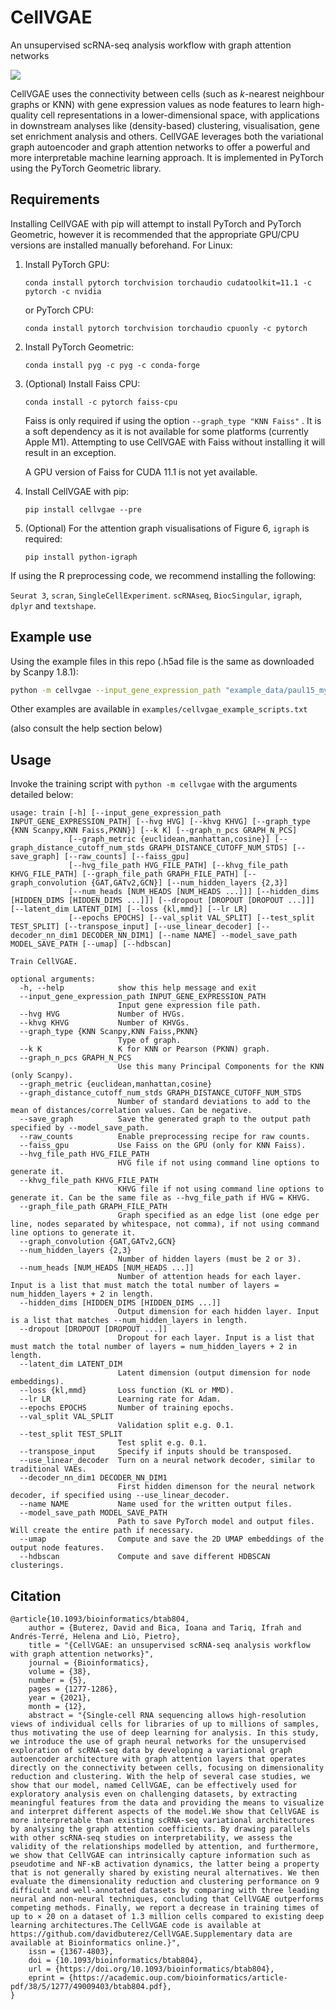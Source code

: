 # CellVGAE

An unsupervised scRNA-seq analysis workflow with graph attention networks

![](figures/workflow.png)



CellVGAE uses the connectivity between cells (such as *k*-nearest neighbour graphs or KNN) with gene expression values as node features to learn high-quality cell representations in a lower-dimensional space, with applications in downstream analyses like (density-based) clustering, visualisation, gene set enrichment analysis and others. CellVGAE leverages both the variational graph autoencoder and graph attention networks to offer a powerful and more interpretable machine learning approach. It is implemented in PyTorch using the PyTorch Geometric library.

## Requirements

Installing CellVGAE with pip will attempt to install PyTorch and PyTorch Geometric, however it is recommended that the appropriate GPU/CPU versions are installed manually beforehand. For Linux:

1. Install PyTorch GPU: 

   ```conda install pytorch torchvision torchaudio cudatoolkit=11.1 -c pytorch -c nvidia```

   or PyTorch CPU:  

   ```conda install pytorch torchvision torchaudio cpuonly -c pytorch```

   
   
2. Install PyTorch Geometric:  

   `conda install pyg -c pyg -c conda-forge`
   
   

3. (Optional) Install Faiss CPU:  

   `conda install -c pytorch faiss-cpu`

   

   Faiss is only required if using the option `--graph_type "KNN Faiss"` .  It is a soft dependency as it is not available for some platforms (currently Apple M1). Attempting to use CellVGAE with Faiss without installing it will result in an exception.

   A GPU version of Faiss for CUDA 11.1 is not yet available.

   

4. Install CellVGAE with pip:

   `pip install cellvgae --pre`
   
   

5. (Optional) For the attention graph visualisations of Figure 6, `igraph` is required:

   `pip install python-igraph`




If using the R preprocessing code, we recommend installing the following:

`Seurat 3`, `scran`, `SingleCellExperiment`. `scRNAseq`, `BiocSingular`, `igraph`, `dplyr` and `textshape`.



## Example use

Using the example files in this repo (.h5ad file is the same as downloaded by Scanpy 1.8.1):

```bash
python -m cellvgae --input_gene_expression_path "example_data/paul15_myeloid_scanpy.h5ad" --graph_file_path "example_data/paul15_Faiss_KNN_K3_KHVG2500.txt" --graph_convolution "GAT" --num_hidden_layers 2 --hidden_dims 128 128 --num_heads 3 3 3 3 --dropout 0.4 0.4 0.4 0.4 --latent_dim 50 --epochs 50 --model_save_path "model_saved_out"
```

Other examples are available in `examples/cellvgae_example_scripts.txt`

(also consult the help section below)



## Usage

Invoke the training script with `python -m cellvgae` with the arguments detailed below:

```
usage: train [-h] [--input_gene_expression_path INPUT_GENE_EXPRESSION_PATH] [--hvg HVG] [--khvg KHVG] [--graph_type {KNN Scanpy,KNN Faiss,PKNN}] [--k K] [--graph_n_pcs GRAPH_N_PCS]
             [--graph_metric {euclidean,manhattan,cosine}] [--graph_distance_cutoff_num_stds GRAPH_DISTANCE_CUTOFF_NUM_STDS] [--save_graph] [--raw_counts] [--faiss_gpu]
             [--hvg_file_path HVG_FILE_PATH] [--khvg_file_path KHVG_FILE_PATH] [--graph_file_path GRAPH_FILE_PATH] [--graph_convolution {GAT,GATv2,GCN}] [--num_hidden_layers {2,3}]
             [--num_heads [NUM_HEADS [NUM_HEADS ...]]] [--hidden_dims [HIDDEN_DIMS [HIDDEN_DIMS ...]]] [--dropout [DROPOUT [DROPOUT ...]]] [--latent_dim LATENT_DIM] [--loss {kl,mmd}] [--lr LR]
             [--epochs EPOCHS] [--val_split VAL_SPLIT] [--test_split TEST_SPLIT] [--transpose_input] [--use_linear_decoder] [--decoder_nn_dim1 DECODER_NN_DIM1] [--name NAME] --model_save_path MODEL_SAVE_PATH [--umap] [--hdbscan]

Train CellVGAE.

optional arguments:
  -h, --help            show this help message and exit
  --input_gene_expression_path INPUT_GENE_EXPRESSION_PATH
                        Input gene expression file path.
  --hvg HVG             Number of HVGs.
  --khvg KHVG           Number of KHVGs.
  --graph_type {KNN Scanpy,KNN Faiss,PKNN}
                        Type of graph.
  --k K                 K for KNN or Pearson (PKNN) graph.
  --graph_n_pcs GRAPH_N_PCS
                        Use this many Principal Components for the KNN (only Scanpy).
  --graph_metric {euclidean,manhattan,cosine}
  --graph_distance_cutoff_num_stds GRAPH_DISTANCE_CUTOFF_NUM_STDS
                        Number of standard deviations to add to the mean of distances/correlation values. Can be negative.
  --save_graph          Save the generated graph to the output path specified by --model_save_path.
  --raw_counts          Enable preprocessing recipe for raw counts.
  --faiss_gpu           Use Faiss on the GPU (only for KNN Faiss).
  --hvg_file_path HVG_FILE_PATH
                        HVG file if not using command line options to generate it.
  --khvg_file_path KHVG_FILE_PATH
                        KHVG file if not using command line options to generate it. Can be the same file as --hvg_file_path if HVG = KHVG.
  --graph_file_path GRAPH_FILE_PATH
                        Graph specified as an edge list (one edge per line, nodes separated by whitespace, not comma), if not using command line options to generate it.
  --graph_convolution {GAT,GATv2,GCN}
  --num_hidden_layers {2,3}
                        Number of hidden layers (must be 2 or 3).
  --num_heads [NUM_HEADS [NUM_HEADS ...]]
                        Number of attention heads for each layer. Input is a list that must match the total number of layers = num_hidden_layers + 2 in length.
  --hidden_dims [HIDDEN_DIMS [HIDDEN_DIMS ...]]
                        Output dimension for each hidden layer. Input is a list that matches --num_hidden_layers in length.
  --dropout [DROPOUT [DROPOUT ...]]
                        Dropout for each layer. Input is a list that must match the total number of layers = num_hidden_layers + 2 in length.
  --latent_dim LATENT_DIM
                        Latent dimension (output dimension for node embeddings).
  --loss {kl,mmd}       Loss function (KL or MMD).
  --lr LR               Learning rate for Adam.
  --epochs EPOCHS       Number of training epochs.
  --val_split VAL_SPLIT
                        Validation split e.g. 0.1.
  --test_split TEST_SPLIT
                        Test split e.g. 0.1.
  --transpose_input     Specify if inputs should be transposed.
  --use_linear_decoder  Turn on a neural network decoder, similar to traditional VAEs.
  --decoder_nn_dim1 DECODER_NN_DIM1
                        First hidden dimenson for the neural network decoder, if specified using --use_linear_decoder.
  --name NAME           Name used for the written output files.
  --model_save_path MODEL_SAVE_PATH
                        Path to save PyTorch model and output files. Will create the entire path if necessary.
  --umap                Compute and save the 2D UMAP embeddings of the output node features.
  --hdbscan             Compute and save different HDBSCAN clusterings.
```

## Citation

```
@article{10.1093/bioinformatics/btab804,
    author = {Buterez, David and Bica, Ioana and Tariq, Ifrah and Andrés-Terré, Helena and Liò, Pietro},
    title = "{CellVGAE: an unsupervised scRNA-seq analysis workflow with graph attention networks}",
    journal = {Bioinformatics},
    volume = {38},
    number = {5},
    pages = {1277-1286},
    year = {2021},
    month = {12},
    abstract = "{Single-cell RNA sequencing allows high-resolution views of individual cells for libraries of up to millions of samples, thus motivating the use of deep learning for analysis. In this study, we introduce the use of graph neural networks for the unsupervised exploration of scRNA-seq data by developing a variational graph autoencoder architecture with graph attention layers that operates directly on the connectivity between cells, focusing on dimensionality reduction and clustering. With the help of several case studies, we show that our model, named CellVGAE, can be effectively used for exploratory analysis even on challenging datasets, by extracting meaningful features from the data and providing the means to visualize and interpret different aspects of the model.We show that CellVGAE is more interpretable than existing scRNA-seq variational architectures by analysing the graph attention coefficients. By drawing parallels with other scRNA-seq studies on interpretability, we assess the validity of the relationships modelled by attention, and furthermore, we show that CellVGAE can intrinsically capture information such as pseudotime and NF-ĸB activation dynamics, the latter being a property that is not generally shared by existing neural alternatives. We then evaluate the dimensionality reduction and clustering performance on 9 difficult and well-annotated datasets by comparing with three leading neural and non-neural techniques, concluding that CellVGAE outperforms competing methods. Finally, we report a decrease in training times of up to × 20 on a dataset of 1.3 million cells compared to existing deep learning architectures.The CellVGAE code is available at https://github.com/davidbuterez/CellVGAE.Supplementary data are available at Bioinformatics online.}",
    issn = {1367-4803},
    doi = {10.1093/bioinformatics/btab804},
    url = {https://doi.org/10.1093/bioinformatics/btab804},
    eprint = {https://academic.oup.com/bioinformatics/article-pdf/38/5/1277/49009403/btab804.pdf},
}
```
